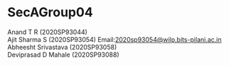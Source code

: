 # SecAGroup04<br>

Anand T R (2020SP93044)<br>
Ajit Sharma S (2020SP93054) Email:2020sp93054@wilp.bits-pilani.ac.in<br>
Abheesht Srivastava (2020SP93058)<br>
Deviprasad  D Mahale (2020SP93088)<br>
